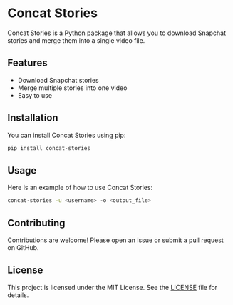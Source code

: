 # Concat Stories

Concat Stories is a Python package that allows you to download Snapchat stories and merge them into a single video file.

## Features

- Download Snapchat stories
- Merge multiple stories into one video
- Easy to use

## Installation

You can install Concat Stories using pip:

```bash
pip install concat-stories
```

## Usage

Here is an example of how to use Concat Stories:

```bash
concat-stories -u <username> -o <output_file>
```

## Contributing

Contributions are welcome! Please open an issue or submit a pull request on GitHub.

## License

This project is licensed under the MIT License. See the [LICENSE](LICENSE) file for details.
